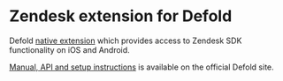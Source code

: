 # Zendesk extension for Defold

Defold [native extension](https://www.defold.com/manuals/extensions/) which provides access to Zendesk SDK functionality on iOS and Android.

[Manual, API and setup instructions](https://www.defold.com/extension-zendesk/) is available on the official Defold site.

